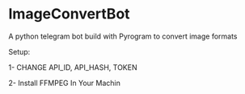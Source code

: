 # ImageConvertBot
A python telegram bot build with Pyrogram to convert image formats

Setup:

1- CHANGE API_ID, API_HASH, TOKEN

2- Install FFMPEG In Your Machin
